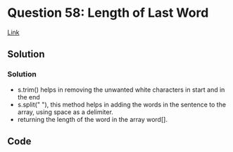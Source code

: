 # Question 58: Length of Last Word
[Link](https://leetcode.com/problems/length-of-last-word)

## Solution
### Solution

- s.trim() helps in removing the unwanted white characters in start and in the end
- s.split(" "), this method helps in adding the words in the sentence to the array, using space as a delimiter.
- returning the length of the word in the array word[].

## Code
